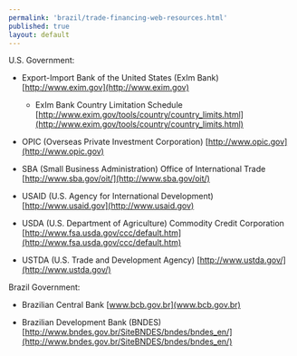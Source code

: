 ```yaml
--- 
permalink: 'brazil/trade-financing-web-resources.html' 
published: true 
layout: default
---
```

U.S. Government:

* Export-Import Bank of the United States (ExIm Bank) 
[http://www.exim.gov](http://www.exim.gov)

    + ExIm Bank Country Limitation Schedule 
    [http://www.exim.gov/tools/country/country_limits.html](http://www.exim.gov/tools/country/country_limits.html)

* OPIC (Overseas Private Investment Corporation) 
[http://www.opic.gov](http://www.opic.gov)

* SBA (Small Business Administration) Office of International Trade 
[http://www.sba.gov/oit/](http://www.sba.gov/oit/) 

* USAID (U.S. Agency for International Development) 
[http://www.usaid.gov](http://www.usaid.gov)

* USDA (U.S. Department of Agriculture) Commodity Credit Corporation 
[http://www.fsa.usda.gov/ccc/default.htm](http://www.fsa.usda.gov/ccc/default.htm)

* USTDA (U.S. Trade and Development Agency) 
[http://www.ustda.gov/](http://www.ustda.gov/)

Brazil Government:

* Brazilian Central Bank 
[www.bcb.gov.br](www.bcb.gov.br) 

* Brazilian Development Bank (BNDES) 
[http://www.bndes.gov.br/SiteBNDES/bndes/bndes_en/](http://www.bndes.gov.br/SiteBNDES/bndes/bndes_en/)
